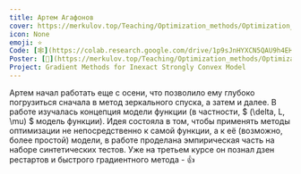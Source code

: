 ```yaml
---
title: Артем Агафонов
cover: https://merkulov.top/Teaching/Optimization_methods/Optimization_methods____/Лучшие_проекты_по_оптимизации_2019/Артем_Агафонов/agafonov.png
icon: None
emoji: ⭐
Code: [🕸](https://colab.research.google.com/drive/1p9sJnHYXCN5QAU9h4EHUkiKRuGPIqQuP)
Poster: [📎](https://merkulov.top/Teaching/Optimization_methods/Optimization_methods____/Лучшие_проекты_по_оптимизации_2019/Артем_Агафонов/agafonov.pdf)
Project: Gradient Methods for Inexact Strongly Convex Model
---
```


Артем начал работать еще с осени, что позволило ему глубоко погрузиться сначала в метод зеркального спуска, а затем и далее. В работе изучалась концепция модели функции (в частности, $ (\delta, L, \mu) $ модель функции). Идея состояла в том, чтобы применять методы оптимизации не непосредственно к самой функции, а к её (возможно, более простой) модели, в работе проделана эмпирическая часть на наборе синтетических тестов. Уже на третьем курсе он познал дзен рестартов и быстрого градиентного метода - 👍
